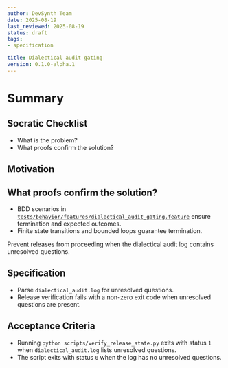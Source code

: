 ```yaml
---
author: DevSynth Team
date: 2025-08-19
last_reviewed: 2025-08-19
status: draft
tags:
- specification

title: Dialectical audit gating
version: 0.1.0-alpha.1
---
```


<!--
Required metadata fields:
- author: document author
- date: creation date
- last_reviewed: last review date
- status: draft | review | published
- tags: search keywords
- title: short descriptive name
- version: specification version
-->

# Summary

## Socratic Checklist
- What is the problem?
- What proofs confirm the solution?

## Motivation

## What proofs confirm the solution?
- BDD scenarios in [`tests/behavior/features/dialectical_audit_gating.feature`](../../tests/behavior/features/dialectical_audit_gating.feature) ensure termination and expected outcomes.
- Finite state transitions and bounded loops guarantee termination.


Prevent releases from proceeding when the dialectical audit log contains unresolved questions.

## Specification

- Parse `dialectical_audit.log` for unresolved questions.
- Release verification fails with a non-zero exit code when unresolved questions are present.

## Acceptance Criteria

- Running `python scripts/verify_release_state.py` exits with status `1` when `dialectical_audit.log` lists unresolved questions.
- The script exits with status `0` when the log has no unresolved questions.
